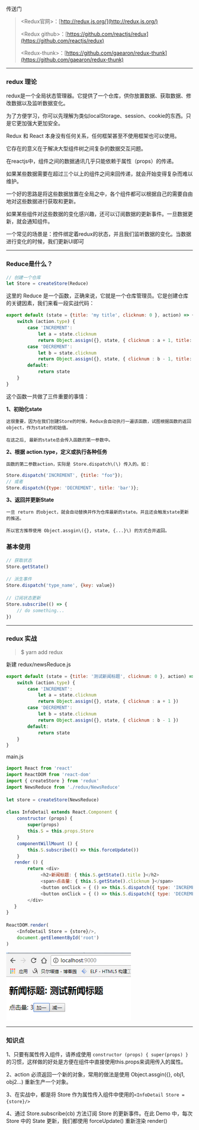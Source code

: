 传送门

> &lt;Redux官网&gt;：[http://redux.js.org/](http://redux.js.org/)
>
> &lt;Redux github&gt;：[https://github.com/reactjs/redux](https://github.com/reactjs/redux)
>
> &lt;Redux-thunk&gt;：[https://github.com/gaearon/redux-thunk](https://github.com/gaearon/redux-thunk)

---

### redux 理论

redux是一个全局状态管理器。它提供了一个仓库，供你放置数据、获取数据、修改数据以及监听数据变化。

为了方便学习，你可以先理解为类似localStorage、session、cookie的东西。只是它更加强大更加安全。

Redux 和 React 本身没有任何关系，任何框架甚至不使用框架也可以使用。

它存在的意义在于解决大型组件树之间复杂的数据交互问题。

在reactjs中，组件之间的数据通讯几乎只能依赖于属性（props）的传递。

如果某些数据需要在超过三个以上的组件之间来回传递，就会开始变得复杂而难以维护。

一个好的思路是将这些数据放置在全局之中，各个组件都可以根据自己的需要自由地对这些数据进行获取和更新。

如果某些组件对这些数据的变化感兴趣，还可以订阅数据的更新事件。一旦数据更新，就会通知组件。

一个常见的场景是：控件绑定着redux的状态，并且我们监听数据的变化。当数据进行变化的时候，我们更新UI即可

---

### Reduce是什么？

```js
// 创建一个仓库
let Store = createStore(Reduce)
```

这里的 Reduce 是一个函数，正确来说，它就是一个仓库管理员。它是创建仓库的关键因素，我们来看一段实战代码：

```js
export default (state = {title: 'my title', clicknum: 0 }, action) => {
    switch (action.type) {
        case 'INCREMENT':
            let a = state.clicknum
            return Object.assign({}, state, { clicknum : a + 1, title: action.title })
        case 'DECREMENT':
            let b = state.clicknum
            return Object.assign({}, state, { clicknum : b - 1, title: action.title }) 
        default:
            return state
    }
}
```

这个函数一共做了三件重要的事情：

**1、初始化state**

```
这很重要，因为在我们创建Store的时候，Redux会自动执行一遍该函数，试图根据函数的返回object，作为state的初始值。

在这之后, 最新的state总会传入函数的第一参数中。
```

**2、根据 action.type，定义或执行各种任务**

```
函数的第二参数action，实际是 Store.dispatch\(\) 传入的。如：
```

```js
Store.dispatch('INCREMENT', {title: "foo"});
// 或者
Store.dispatch({type: 'DECREMENT', title: 'bar')};
```

**3、返回并更新State**

    一旦 return 的object，就会自动替换并作为仓库最新的state。并且还会触发state更新的推送。

    所以官方推荐使用 Object.assgin\({}, state, {...}\) 的方式合并返回。

### 基本使用

```js
// 获取状态
Store.getState()

// 派生事件
Store.dispatch('type_name', {key: value})

// 订阅状态更新
Store.subscribe(() => {
    // do something...
})
```

---

### redux 实战

> $ yarn add redux

新建 redux/newsReduce.js

```js
export default (state = {title: '测试新闻标题', clicknum: 0 }, action) => {
    switch (action.type) {
        case 'INCREMENT':
            let a = state.clicknum
            return Object.assign({}, state, { clicknum : a + 1 })
        case 'DECREMENT':
            let b = state.clicknum
            return Object.assign({}, state, { clicknum : b - 1 }) 
        default:
            return state
    }
}
```

main.js

```js
import React from 'react'
import ReactDOM from 'react-dom'
import { createStore } from 'redux'
import NewsReduce from './redux/NewsReduce'

let store = createStore(NewsReduce)

class InfoDetail extends React.Component {
    constructor (props) {
        super(props)
        this.S = this.props.Store
    }
    componentWillMount () {
        this.S.subscribe(() => this.forceUpdate())
    }
   render () {
        return <div>
             <h2>新闻标题: { this.S.getState().title }</h2>
             <span>点击量: { this.S.getState().clicknum }</span>
             <button onClick = { () => this.S.dispatch({ type: 'INCREMENT' }) }> 加一 </button>
             <button onClick = { () => this.S.dispatch({ type: 'DECREMENT' }) }> 减一 </button>
        </div>
   }
}

ReactDOM.render(
    <InfoDetail Store = {store}/>,
    document.getElementById('root')
)
```

![](/assets/asdasdasxzcxzqwe213123.png)

---

### 知识点

1、只要有属性传入组件，请养成使用 `constructor (props) { super(props) }`的习惯，这样做的好处是方便在组件中直接使用this.props来调用传入的属性。

2、action 必须返回一个新的对象，常用的做法是使用 Object.assgin\({}, obj1, obj2...\) 重新生产一个对象。

3、在实战中，都是将 Store 作为属性传入组件中使用的`<InfoDetail Store = {store}/>`

4、通过 Store.subscribe\(cb\) 方法订阅 Store 的更新事件。在此 Demo 中，每次 Store 中的 State 更新，我们都使用 forceUpdate\(\) 重新渲染 render\(\)

